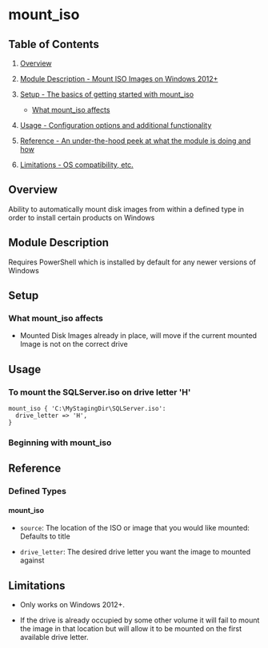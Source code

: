 # mount_iso

## Table of Contents

1. [Overview](#overview)

2. [Module Description - Mount ISO Images on Windows 2012+](#module-description)

3. [Setup - The basics of getting started with mount_iso](#setup)

    * [What mount_iso affects](#what-mount_iso-affects)

4. [Usage - Configuration options and additional functionality](#usage)

5. [Reference - An under-the-hood peek at what the module is doing and how](#reference)

6. [Limitations - OS compatibility, etc.](#limitations)

## Overview

Ability to automatically mount disk images from within a defined type in order to install certain products on Windows

## Module Description

Requires PowerShell which is installed by default for any newer versions of Windows

## Setup

### What mount_iso affects

* Mounted Disk Images already in place, will move if the current mounted Image is not on the correct drive

## Usage

### To mount the SQLServer.iso on drive letter 'H'

``` puppet
mount_iso { 'C:\MyStagingDir\SQLServer.iso':
  drive_letter => 'H',
}
```

### Beginning with mount_iso

## Reference

### Defined Types

#### mount_iso

* `source`: The location of the ISO or image that you would like mounted: Defaults to title

* `drive_letter`: The desired drive letter you want the image to mounted against

## Limitations

* Only works on Windows 2012+.

* If the drive is already occupied by some other volume it will fail to mount the image in that location but will allow it to be mounted on the first available drive letter.

